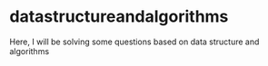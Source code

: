 # datastructureandalgorithms
Here, I will be solving some questions based on data structure and algorithms

